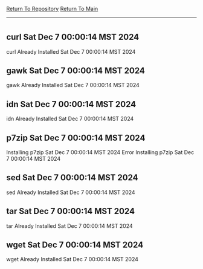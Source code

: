 [Return To Repository](https://github.com/DigitalWarrior/piholeparser/)
[Return To Main](https://github.com/DigitalWarrior/piholeparser/blob/master/RecentRunLogs/Mainlog.md)
____________________________________
# 
## curl Sat Dec  7 00:00:14 MST 2024
curl Already Installed Sat Dec  7 00:00:14 MST 2024
## gawk Sat Dec  7 00:00:14 MST 2024
gawk Already Installed Sat Dec  7 00:00:14 MST 2024
## idn Sat Dec  7 00:00:14 MST 2024
idn Already Installed Sat Dec  7 00:00:14 MST 2024
## p7zip Sat Dec  7 00:00:14 MST 2024
Installing p7zip Sat Dec  7 00:00:14 MST 2024
Error Installing p7zip Sat Dec  7 00:00:14 MST 2024
## sed Sat Dec  7 00:00:14 MST 2024
sed Already Installed Sat Dec  7 00:00:14 MST 2024
## tar Sat Dec  7 00:00:14 MST 2024
tar Already Installed Sat Dec  7 00:00:14 MST 2024
## wget Sat Dec  7 00:00:14 MST 2024
wget Already Installed Sat Dec  7 00:00:14 MST 2024
